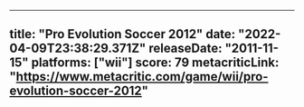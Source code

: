 
---
title: "Pro Evolution Soccer 2012"
date: "2022-04-09T23:38:29.371Z"
releaseDate: "2011-11-15"
platforms: ["wii"]
score: 79
metacriticLink: "https://www.metacritic.com/game/wii/pro-evolution-soccer-2012"
---
